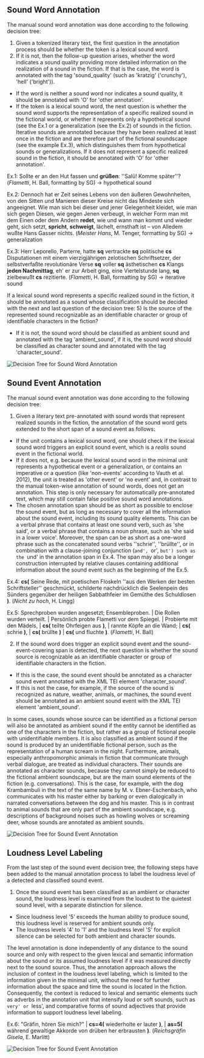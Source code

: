 ## Sound Word Annotation

The manual sound word annotation was done according to the following decision tree:
1) Given a tokenized literary text, the first question in the annotation process should be whether the token is a lexical sound word.
2) If it is not, then the follow-up question arises, whether the word indicates a sound quality providing more detailed information on the realization of a sound in the fiction. If that is the case, the word is annotated with the tag 'sound_quality' (such as 'kratzig' ('crunchy'), 'hell' ('bright')). 
- If the word is neither a sound word nor indicates a sound quality, it should be annotated with 'O' for 'other annotation'. 
- If the token is a lexical sound word, the next question is whether the sound word supports the representation of a specific realized sound in the fictional world, or whether it represents only a hypothetical sound (see the Ex.1 or a generalization (see the Ex.2) of sounds in the fiction. 
Iterative sounds are annotated because they have been realized at least once in the fiction and are therefore part of the fictional soundscape (see the example Ex.3), which distinguishes them from hypothetical sounds or generalizations.
If it does not represent a specific realized sound in the fiction, it should be annotated with 'O' for 'other annotation'.

Ex.1:    Sollte er an den Hut fassen und **grüßen**:  ''Salü! Komme später''? (_Flametti_, H. Ball, formatting by SG)  -> hypothetical sound

Ex.2:    Dennoch hat er Zeit seines Lebens von den äußeren Gewohnheiten, von den Sitten und Manieren dieser Kreise nicht das Mindeste sich angeeignet. Wie man sich bei dieser und jener Gelegenheit kleidet, wie man sich gegen Diesen, wie gegen Jenen verbeugt, in welcher Form man mit dem Einen oder dem Andern **redet**, wie und wann man kommt und wieder geht, sich setzt, **spricht**, **schweigt**, lächelt, ernsthaft ist – von Alledem wußte Hans Gasser nichts. (_Meister Hans_, M. Tenger, formatting by SG)  -> generalization

Ex.3:    Herr Leporello, Parterre, hatte **sq** vertrackte **sq** politische **cs** Disputationen mit einem vierzigjährigen zelotischen Schriftsetzer, der selbstverfaßte revolutionäre Verse **sq** voller **sq** ästhetischen **cs** Klangs **jeden Nachmittag**, eh' er zur Arbeit ging, eine Viertelstunde lang, **sq** zielbewußt **cs** rezitierte.  (_Flametti_, H. Ball, formatting by SG)  -> iterative sound
 
If a lexical sound word represents a specific realized sound in the fiction, it should be annotated as a sound whose classification should be decided with the next and last question of the decision tree: 
5) Is the source of the represented sound recognizable as an identifiable character or group of identifiable characters in the fiction? 
- If it is not, the sound word should be classified as ambient sound and annotated with the tag 'ambient_sound', if it is, the sound word should be classified as character sound and annotated with the tag 'character_sound'.


<img title="Decision Tree for Sound Word Annotation" alt="Decision Tree for Sound Word Annotation" src="/Visualizations/20240503_DT_sound_words.png">




## Sound Event Annotation

The manual sound event annotation was done according to the following decision tree:
1) Given a literary text pre-annotated with sound words that represent realized sounds in the fiction, the annotation of the sound word gets extended to the short span of a sound event as follows:
- If the unit contains a lexical sound word, one should check if the lexical sound word triggers an explicit sound event, which is a _realis_ sound event in the fictional world. 
- If it does not, e.g. because the lexical sound word in the minimal unit represents a hypothetical event or a generalization, or contains an imperative or a question (like 'non-events' according to Vauth et al. 2012), the unit is treated as 'other event' or 'no event' and, in contrast to the manual token-wise annotation of sound words, does not get an annotation. This step is only necessary for automatically pre-annotated text, which may still contain false positive sound word annotations.
- The chosen annotation span should be as short as possible to enclose the sound event, but as long as necessary to cover all the information about the sound event, including its sound quality elements.
This can be a verbal phrase that contains at least one sound verb, such as 'she said', or a verbal phrase that contains a noun phrase, such as 'she said in a lower voice'. 
Moreover, the span can be as short as a one-word phrase such as the concatenated sound verbs ''schrie'', ''brüllte'', or in combination with a clause-joining conjunction (`and', `or', `but') such as the `und' in the annotation span in Ex.4.
The span may also be a longer construction interrupted by relative clauses containing additional information about the sound event such as the beginning of the Ex.5.

Ex.4:    **cs(** Seine Rede, mit poetischen Floskeln ''aus den Werken der besten Schriftsteller'' geschmückt, schilderte nachdrücklich die Seelenpein des Sünders gegenüber der heiligen Sabbathfeier im Gemüthe des Schuldlosen **)**. (_Nicht zu hoch_, H. Lingg) 

Ex.5:    Sprechproben wurden angesetzt; Ensembleproben. | Die Rollen wurden verteilt. | Persönlich probte Flametti vor dem Spiegel. | Probierte mit den Mädels, | **cs(** teilte Ohrfeigen aus **)**, | rannte Köpfe an die Wand; | **cs(** schrie **)**, | **cs(** brüllte **)** | **cs(** und fluchte **)**. (_Flametti_, H. Ball)

2) If the sound word does trigger an explicit sound event and the sound-event-covering span is detected, the next question is whether the sound source is recognizable as an identifiable character or group of identifiable characters in the fiction. 
- If this is the case, the sound event should be annotated as a character sound event annotated with the XML TEI element 'character_sound'. 
- If this is not the case, for example, if the source of the sound is recognized as nature, weather, animals, or machines, the sound event should be annotated as an ambient sound event with the XML TEI element 'ambient_sound'. 

In some cases, sounds whose source can be identified as a fictional person will also be annotated as ambient sound if the entity cannot be identified as one of the characters in the fiction, but rather as a group of fictional people with unidentifiable members. It is also classified as ambient sound if the sound is produced by an unidentifiable fictional person, such as the representation of a human scream in the night.
Furthermore, animals, especially anthropomorphic animals in fiction that communicate through verbal dialogue, are treated as individual characters. 
Their sounds are annotated as character sounds, because they cannot simply be reduced to the fictional ambient soundscape, but are the main sound elements of the fiction (e.g. conversations). 
This is the case, for example, with the dog Krambambuli in the text of the same name by M. v. Ebner-Eschenbach, who communicates with his master either by barking or even dialogically in narrated conversations between the dog and his master. 
This is in contrast to animal sounds that are only part of the ambient soundscape, e.g. descriptions of background noises such as howling wolves or screaming deer, whose sounds are annotated as ambient sounds.

<img title="Decision Tree for Sound Event Annotation" alt="Decision Tree for Sound Event Annotation" src="/Visualizations/20240503_DT_sound_event.png">


## Loudness Level Labeling

From the last step of the sound event decision tree, the following steps have been added to the manual annotation process to label the loudness level of a detected and classified sound event.
1) Once the sound event has been classified as an ambient or character sound, the loudness level is examined from the loudest to the quietest sound level, with a separate distinction for silence.
- Since loudness level '5' exceeds the human ability to produce sound, this loudness level is reserved for ambient sounds only. 
- The loudness levels '4' to '1' and the loudness level 'S' for explicit silence can be selected for both ambient and character sounds. 

The level annotation is done independently of any distance to the sound source and only with respect to the given lexical and semantic information about the sound or its assumed loudness level if it was measured directly next to the sound source. 
Thus, the annotation approach allows the inclusion of context in the loudness level labeling, which is limited to the information given in the minimal unit, without the need for further information about the space and time the sound is located in the fiction.
Consequently, the context is reduced to lexical and semantic elements such as adverbs in the annotation unit that intensify loud or soft sounds, such as `very' or `less', and comparative forms of sound adjectives that provide information to support loudness level labeling.

Ex.6:    "Gräfin, hören Sie mich?" | **cs=4(** wiederholte er lauter **)**, |  **as=5(** während gewaltige Akkorde von drüben her erbrausten **)**. (_Reichsgräfin Gisela_, E. Marlitt)


<img title="Decision Tree for Sound Event Annotation" alt="Decision Tree for Sound Event Annotation" src="/Visualizations/20240503_DT_loudness_level.png">



